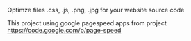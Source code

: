 Optimze files .css, .js, .png, .jpg for your website source code

This project using google pagespeed apps from project https://code.google.com/p/page-speed 
